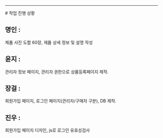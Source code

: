 <hr/>
# 작업 진행 상황  

## 명인 :  
제품 사진 도합 60장, 제품 상세 정보 및 설명 작성  


## 윤지 :   
관리자 정보 페이지, 관리자 권한으로 상품등록페이지 제작.  


## 장걸 :   
회원가입 페이지, 로그인 페이지(관리자/구매자 구분), DB 제작.  


## 진우 :   
회원가입 페이지 디자인, js로 로그인 유효성검사  













